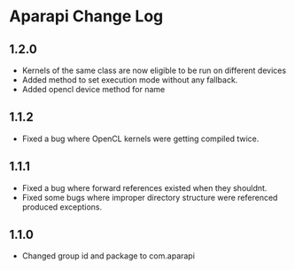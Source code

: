 # Aparapi Change Log

## 1.2.0

* Kernels of the same class are now eligible to be run on different devices
* Added method to set execution mode without any fallback.
* Added opencl device method for name

## 1.1.2

* Fixed a bug where OpenCL kernels were getting compiled twice.

## 1.1.1

* Fixed a bug where forward references existed when they shouldnt.
* Fixed some bugs where improper directory structure were referenced produced exceptions.

## 1.1.0

* Changed group id and package to com.aparapi